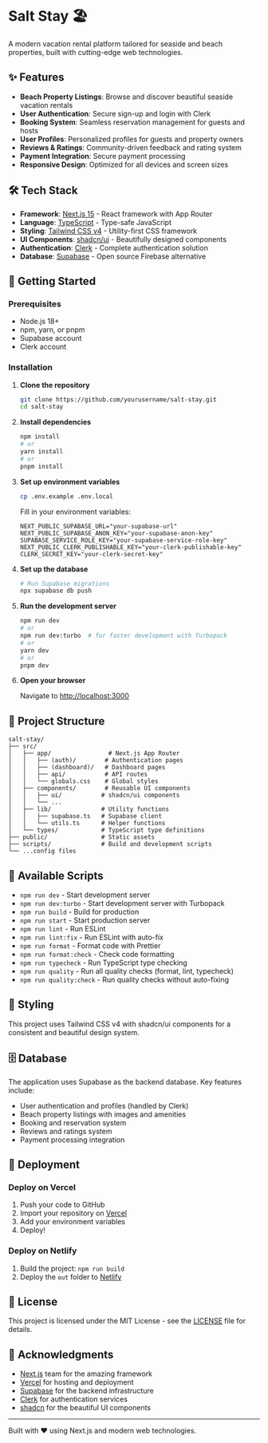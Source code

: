 # Salt Stay 🏖️

A modern vacation rental platform tailored for seaside and beach properties, built with cutting-edge web technologies.

## ✨ Features

- **Beach Property Listings**: Browse and discover beautiful seaside vacation rentals
- **User Authentication**: Secure sign-up and login with Clerk
- **Booking System**: Seamless reservation management for guests and hosts
- **User Profiles**: Personalized profiles for guests and property owners
- **Reviews & Ratings**: Community-driven feedback and rating system
- **Payment Integration**: Secure payment processing
- **Responsive Design**: Optimized for all devices and screen sizes

## 🛠️ Tech Stack

- **Framework**: [Next.js 15](https://nextjs.org/) - React framework with App Router
- **Language**: [TypeScript](https://www.typescriptlang.org/) - Type-safe JavaScript
- **Styling**: [Tailwind CSS v4](https://tailwindcss.com/) - Utility-first CSS framework
- **UI Components**: [shadcn/ui](https://ui.shadcn.com/) - Beautifully designed components
- **Authentication**: [Clerk](https://clerk.com/) - Complete authentication solution
- **Database**: [Supabase](https://supabase.com/) - Open source Firebase alternative

## 🚀 Getting Started

### Prerequisites

- Node.js 18+
- npm, yarn, or pnpm
- Supabase account
- Clerk account

### Installation

1. **Clone the repository**

   ```bash
   git clone https://github.com/yourusername/salt-stay.git
   cd salt-stay
   ```

2. **Install dependencies**

   ```bash
   npm install
   # or
   yarn install
   # or
   pnpm install
   ```

3. **Set up environment variables**

   ```bash
   cp .env.example .env.local
   ```

   Fill in your environment variables:

   ```env
   NEXT_PUBLIC_SUPABASE_URL="your-supabase-url"
   NEXT_PUBLIC_SUPABASE_ANON_KEY="your-supabase-anon-key"
   SUPABASE_SERVICE_ROLE_KEY="your-supabase-service-role-key"
   NEXT_PUBLIC_CLERK_PUBLISHABLE_KEY="your-clerk-publishable-key"
   CLERK_SECRET_KEY="your-clerk-secret-key"
   ```

4. **Set up the database**

   ```bash
   # Run Supabase migrations
   npx supabase db push
   ```

5. **Run the development server**

   ```bash
   npm run dev
   # or
   npm run dev:turbo  # for faster development with Turbopack
   # or
   yarn dev
   # or
   pnpm dev
   ```

6. **Open your browser**

   Navigate to [http://localhost:3000](http://localhost:3000)

## 📁 Project Structure

```
salt-stay/
├── src/
│   ├── app/                # Next.js App Router
│   │   ├── (auth)/        # Authentication pages
│   │   ├── (dashboard)/   # Dashboard pages
│   │   ├── api/           # API routes
│   │   └── globals.css    # Global styles
│   ├── components/        # Reusable UI components
│   │   ├── ui/           # shadcn/ui components
│   │   └── ...
│   ├── lib/              # Utility functions
│   │   ├── supabase.ts   # Supabase client
│   │   └── utils.ts      # Helper functions
│   └── types/            # TypeScript type definitions
├── public/               # Static assets
├── scripts/              # Build and development scripts
└── ...config files
```

## 🔧 Available Scripts

- `npm run dev` - Start development server
- `npm run dev:turbo` - Start development server with Turbopack
- `npm run build` - Build for production
- `npm run start` - Start production server
- `npm run lint` - Run ESLint
- `npm run lint:fix` - Run ESLint with auto-fix
- `npm run format` - Format code with Prettier
- `npm run format:check` - Check code formatting
- `npm run typecheck` - Run TypeScript type checking
- `npm run quality` - Run all quality checks (format, lint, typecheck)
- `npm run quality:check` - Run quality checks without auto-fixing

## 🎨 Styling

This project uses Tailwind CSS v4 with shadcn/ui components for a consistent and beautiful design system.

## 🗄️ Database

The application uses Supabase as the backend database. Key features include:

- User authentication and profiles (handled by Clerk)
- Beach property listings with images and amenities
- Booking and reservation system
- Reviews and ratings system
- Payment processing integration

## 🚀 Deployment

### Deploy on Vercel

1. Push your code to GitHub
2. Import your repository on [Vercel](https://vercel.com)
3. Add your environment variables
4. Deploy!

### Deploy on Netlify

1. Build the project: `npm run build`
2. Deploy the `out` folder to [Netlify](https://netlify.com)

## 📝 License

This project is licensed under the MIT License - see the [LICENSE](LICENSE) file for details.

## 🙏 Acknowledgments

- [Next.js](https://nextjs.org/) team for the amazing framework
- [Vercel](https://vercel.com/) for hosting and deployment
- [Supabase](https://supabase.com/) for the backend infrastructure
- [Clerk](https://clerk.com/) for authentication services
- [shadcn](https://twitter.com/shadcn) for the beautiful UI components

---

Built with ❤️ using Next.js and modern web technologies.
